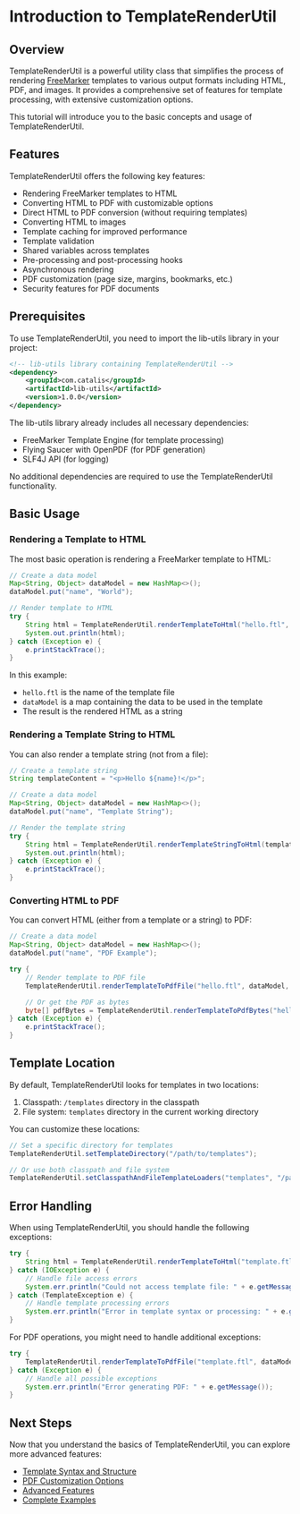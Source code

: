 # Introduction to TemplateRenderUtil

## Overview

TemplateRenderUtil is a powerful utility class that simplifies the process of rendering [FreeMarker](https://freemarker.apache.org/) templates to various output formats including HTML, PDF, and images. It provides a comprehensive set of features for template processing, with extensive customization options.

This tutorial will introduce you to the basic concepts and usage of TemplateRenderUtil.

## Features

TemplateRenderUtil offers the following key features:

- Rendering FreeMarker templates to HTML
- Converting HTML to PDF with customizable options
- Direct HTML to PDF conversion (without requiring templates)
- Converting HTML to images
- Template caching for improved performance
- Template validation
- Shared variables across templates
- Pre-processing and post-processing hooks
- Asynchronous rendering
- PDF customization (page size, margins, bookmarks, etc.)
- Security features for PDF documents

## Prerequisites

To use TemplateRenderUtil, you need to import the lib-utils library in your project:

```xml
<!-- lib-utils library containing TemplateRenderUtil -->
<dependency>
    <groupId>com.catalis</groupId>
    <artifactId>lib-utils</artifactId>
    <version>1.0.0</version>
</dependency>
```

The lib-utils library already includes all necessary dependencies:

- FreeMarker Template Engine (for template processing)
- Flying Saucer with OpenPDF (for PDF generation)
- SLF4J API (for logging)

No additional dependencies are required to use the TemplateRenderUtil functionality.

## Basic Usage

### Rendering a Template to HTML

The most basic operation is rendering a FreeMarker template to HTML:

```java
// Create a data model
Map<String, Object> dataModel = new HashMap<>();
dataModel.put("name", "World");

// Render template to HTML
try {
    String html = TemplateRenderUtil.renderTemplateToHtml("hello.ftl", dataModel);
    System.out.println(html);
} catch (Exception e) {
    e.printStackTrace();
}
```

In this example:
- `hello.ftl` is the name of the template file
- `dataModel` is a map containing the data to be used in the template
- The result is the rendered HTML as a string

### Rendering a Template String to HTML

You can also render a template string (not from a file):

```java
// Create a template string
String templateContent = "<p>Hello ${name}!</p>";

// Create a data model
Map<String, Object> dataModel = new HashMap<>();
dataModel.put("name", "Template String");

// Render the template string
try {
    String html = TemplateRenderUtil.renderTemplateStringToHtml(templateContent, "inline-template", dataModel);
    System.out.println(html);
} catch (Exception e) {
    e.printStackTrace();
}
```

### Converting HTML to PDF

You can convert HTML (either from a template or a string) to PDF:

```java
// Create a data model
Map<String, Object> dataModel = new HashMap<>();
dataModel.put("name", "PDF Example");

try {
    // Render template to PDF file
    TemplateRenderUtil.renderTemplateToPdfFile("hello.ftl", dataModel, "output.pdf");

    // Or get the PDF as bytes
    byte[] pdfBytes = TemplateRenderUtil.renderTemplateToPdfBytes("hello.ftl", dataModel);
} catch (Exception e) {
    e.printStackTrace();
}
```

## Template Location

By default, TemplateRenderUtil looks for templates in two locations:

1. Classpath: `/templates` directory in the classpath
2. File system: `templates` directory in the current working directory

You can customize these locations:

```java
// Set a specific directory for templates
TemplateRenderUtil.setTemplateDirectory("/path/to/templates");

// Or use both classpath and file system
TemplateRenderUtil.setClasspathAndFileTemplateLoaders("templates", "/path/to/external/templates");
```

## Error Handling

When using TemplateRenderUtil, you should handle the following exceptions:

```java
try {
    String html = TemplateRenderUtil.renderTemplateToHtml("template.ftl", dataModel);
} catch (IOException e) {
    // Handle file access errors
    System.err.println("Could not access template file: " + e.getMessage());
} catch (TemplateException e) {
    // Handle template processing errors
    System.err.println("Error in template syntax or processing: " + e.getMessage());
}
```

For PDF operations, you might need to handle additional exceptions:

```java
try {
    TemplateRenderUtil.renderTemplateToPdfFile("template.ftl", dataModel, "output.pdf");
} catch (Exception e) {
    // Handle all possible exceptions
    System.err.println("Error generating PDF: " + e.getMessage());
}
```

## Next Steps

Now that you understand the basics of TemplateRenderUtil, you can explore more advanced features:

- [Template Syntax and Structure](02-template-syntax-and-structure.md)
- [PDF Customization Options](03-pdf-customization-options.md)
- [Advanced Features](04-advanced-features.md)
- [Complete Examples](05-complete-examples.md)